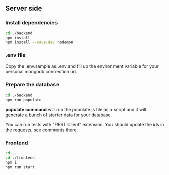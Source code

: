 ## Server side

### Install dependencies
```bash
cd ./backend
npm install
npm install --save-dev nodemon
```

### .env file
Copy the .env.sample as .env and fill up the environment variable for your personal mongodb connection url.

### Prepare the database

```bash
cd ./backend
npm run populate
```

**populate command** will run the populate.js file as a script and it will generate a bunch of starter data for your database. 

You can run tests with "REST Client" extension. You should update the ids in the requests, see comments there.


### Frontend
```bash
cd ..
cd ./frontend
npm i
npm run start
```